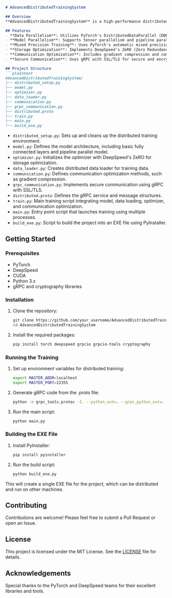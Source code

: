 ```markdown
# AdvancedDistributedTrainingSystem

## Overview
**AdvancedDistributedTrainingSystem** is a high-performance distributed framework for training large-scale deep learning models. It employs advanced techniques like data/model parallelism, storage optimization with DeepSpeed's ZeRO, and communication enhancements.

## Features
- **Data Parallelism**: Utilizes PyTorch's DistributedDataParallel (DDP) for efficient data parallel training.
- **Model Parallelism**: Supports tensor parallelism and pipeline parallelism for handling larger models and speeding up training.
- **Mixed Precision Training**: Uses PyTorch's automatic mixed precision (AMP) to reduce memory usage and increase computational efficiency.
- **Storage Optimization**: Implements DeepSpeed's ZeRO (Zero Redundancy Optimizer) to minimize memory footprint and support large model training.
- **Communication Optimization**: Includes gradient compression and communication scheduling to reduce communication overhead.
- **Secure Communication**: Uses gRPC with SSL/TLS for secure and encrypted communication between distributed nodes.

## Project Structure
```plaintext
AdvancedDistributedTrainingSystem/
├── distributed_setup.py
├── model.py
├── optimizer.py
├── data_loader.py
├── communication.py
├── grpc_communication.py
├── distributed.proto
├── train.py
├── main.py
└── build_exe.py
```

- `distributed_setup.py`: Sets up and cleans up the distributed training environment.
- `model.py`: Defines the model architecture, including basic fully connected layers and pipeline parallel model.
- `optimizer.py`: Initializes the optimizer with DeepSpeed's ZeRO for storage optimization.
- `data_loader.py`: Creates distributed data loader for training data.
- `communication.py`: Defines communication optimization methods, such as gradient compression.
- `grpc_communication.py`: Implements secure communication using gRPC with SSL/TLS.
- `distributed.proto`: Defines the gRPC service and message structures.
- `train.py`: Main training script integrating model, data loading, optimizer, and communication optimization.
- `main.py`: Entry point script that launches training using multiple processes.
- `build_exe.py`: Script to build the project into an EXE file using PyInstaller.

## Getting Started

### Prerequisites
- PyTorch
- DeepSpeed
- CUDA
- Python 3.x
- gRPC and cryptography libraries

### Installation
1. Clone the repository:
   ```sh
   git clone https://github.com/your_username/AdvancedDistributedTrainingSystem.git
   cd AdvancedDistributedTrainingSystem
   ```

2. Install the required packages:
   ```sh
   pip install torch deepspeed grpcio grpcio-tools cryptography
   ```

### Running the Training
1. Set up environment variables for distributed training:
   ```sh
   export MASTER_ADDR=localhost
   export MASTER_PORT=12355
   ```

2. Generate gRPC code from the .proto file:
   ```sh
   python -m grpc_tools.protoc -I. --python_out=. --grpc_python_out=. distributed.proto
   ```

3. Run the main script:
   ```sh
   python main.py
   ```

### Building the EXE File
1. Install PyInstaller:
   ```sh
   pip install pyinstaller
   ```

2. Run the build script:
   ```sh
   python build_exe.py
   ```

This will create a single EXE file for the project, which can be distributed and run on other machines.

## Contributing
Contributions are welcome! Please feel free to submit a Pull Request or open an Issue.

## License
This project is licensed under the MIT License. See the [LICENSE](LICENSE) file for details.

## Acknowledgements
Special thanks to the PyTorch and DeepSpeed teams for their excellent libraries and tools.
```